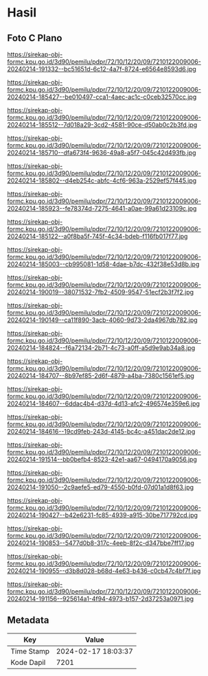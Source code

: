# Hasil

## Foto C Plano

https://sirekap-obj-formc.kpu.go.id/3d90/pemilu/pdpr/72/10/12/20/09/7210122009006-20240214-191332--bc51651d-6c12-4a7f-8724-e6564e8593d6.jpg

https://sirekap-obj-formc.kpu.go.id/3d90/pemilu/pdpr/72/10/12/20/09/7210122009006-20240214-185427--be010497-cca1-4aec-ac1c-c0ceb32570cc.jpg

https://sirekap-obj-formc.kpu.go.id/3d90/pemilu/pdpr/72/10/12/20/09/7210122009006-20240214-185512--7d018a29-3cd2-4581-90ce-d50ab0c2b3fd.jpg

https://sirekap-obj-formc.kpu.go.id/3d90/pemilu/pdpr/72/10/12/20/09/7210122009006-20240214-185710--dfa673f4-9636-49a8-a5f7-045c42d493fb.jpg

https://sirekap-obj-formc.kpu.go.id/3d90/pemilu/pdpr/72/10/12/20/09/7210122009006-20240214-185802--d4eb254c-abfc-4cf6-963a-2529ef57f445.jpg

https://sirekap-obj-formc.kpu.go.id/3d90/pemilu/pdpr/72/10/12/20/09/7210122009006-20240214-185923--fe78374d-7275-4641-a0ae-99a61d23109c.jpg

https://sirekap-obj-formc.kpu.go.id/3d90/pemilu/pdpr/72/10/12/20/09/7210122009006-20240214-185122--a0f8ba5f-745f-4c34-bdeb-f116fb017f77.jpg

https://sirekap-obj-formc.kpu.go.id/3d90/pemilu/pdpr/72/10/12/20/09/7210122009006-20240214-185003--cb995081-1d58-4dae-b7dc-432f38e53d8b.jpg

https://sirekap-obj-formc.kpu.go.id/3d90/pemilu/pdpr/72/10/12/20/09/7210122009006-20240214-190019--38071532-7fb2-4509-9547-51ecf2b3f7f2.jpg

https://sirekap-obj-formc.kpu.go.id/3d90/pemilu/pdpr/72/10/12/20/09/7210122009006-20240214-190149--ca11f890-3acb-4060-9d73-2da4967db782.jpg

https://sirekap-obj-formc.kpu.go.id/3d90/pemilu/pdpr/72/10/12/20/09/7210122009006-20240214-184824--f6a72134-2b71-4c73-a0ff-a5d9e9ab34a8.jpg

https://sirekap-obj-formc.kpu.go.id/3d90/pemilu/pdpr/72/10/12/20/09/7210122009006-20240214-184707--8b97ef85-2d6f-4879-a4ba-7380c1561ef5.jpg

https://sirekap-obj-formc.kpu.go.id/3d90/pemilu/pdpr/72/10/12/20/09/7210122009006-20240214-184607--6ddac4b4-d37d-4d13-afc2-496574e359e6.jpg

https://sirekap-obj-formc.kpu.go.id/3d90/pemilu/pdpr/72/10/12/20/09/7210122009006-20240214-184616--19cd9feb-243d-4145-bc4c-a451dac2de12.jpg

https://sirekap-obj-formc.kpu.go.id/3d90/pemilu/pdpr/72/10/12/20/09/7210122009006-20240214-191514--bb0befb4-8523-42e1-aa67-0494170a9056.jpg

https://sirekap-obj-formc.kpu.go.id/3d90/pemilu/pdpr/72/10/12/20/09/7210122009006-20240214-191050--2c9aefe5-ed79-4550-b0fd-07d01a1d8f63.jpg

https://sirekap-obj-formc.kpu.go.id/3d90/pemilu/pdpr/72/10/12/20/09/7210122009006-20240214-190427--b42e6231-fc85-4939-a915-30be717792cd.jpg

https://sirekap-obj-formc.kpu.go.id/3d90/pemilu/pdpr/72/10/12/20/09/7210122009006-20240214-190853--5477d0b8-317c-4eeb-8f2c-d347bbe7ff17.jpg

https://sirekap-obj-formc.kpu.go.id/3d90/pemilu/pdpr/72/10/12/20/09/7210122009006-20240214-190955--d3b8d028-b68d-4e63-b436-c0cb47c4bf7f.jpg

https://sirekap-obj-formc.kpu.go.id/3d90/pemilu/pdpr/72/10/12/20/09/7210122009006-20240214-191156--925614a1-4f94-4973-b157-2d37253a0971.jpg


## Metadata

| Key        | Value               |
| ---------- | ------------------- |
| Time Stamp | 2024-02-17 18:03:37 |
| Kode Dapil | 7201                |



